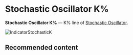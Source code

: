 # Stochastic Oscillator K%

**Stochastic Oscillator K%** — K% line of [Stochastic Oscillator](IndicatorStochasticOscillator.md). 

![IndicatorStochasticK](~/images/IndicatorStochasticK.png)

## Recommended content
